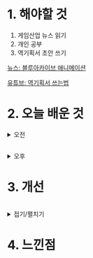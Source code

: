 
# 1. 해야할 것

1. 게임산업 뉴스 읽기 
2. 개인 공부  
3. 역기획서 초안 쓰기

[뉴스: 블루아카이브 애니메이션](https://www.gamemeca.com/view.php?gid=1745202)

[유튜브: 역기획서 쓰는법](https://www.youtube.com/watch?v=IhklEhosIhI)


# 2. 오늘 배운 것

<details>
<summary>오전</summary>

## 목차 제작

![image](https://github.com/JM94Ent/TIL-WIL/assets/143363550/4a542ec4-4dfe-4ecf-a22c-ec188cacf355)

- 잘 적힌 역기획서를 바탕으로 목차를 제작했다.

</details>

##

<details>
<summary>오후</summary>


</details>




# 3. 개선
```
```
<details>
<summary>접기/펼치기</summary>


</details>



# 4. 느낀점
```

```


